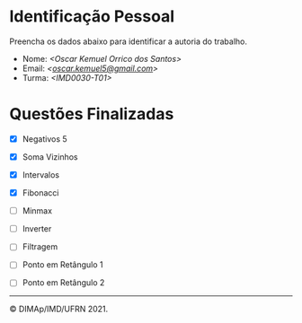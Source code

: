 ﻿# Identificação Pessoal

Preencha os dados abaixo para identificar a autoria do trabalho.

- Nome: *\<Oscar Kemuel Orrico dos Santos>*
- Email: *\<oscar.kemuel5@gmail.com>*
- Turma: *\<IMD0030-T01>*

# Questões Finalizadas

- [X] Negativos 5
- [X] Soma Vizinhos
- [X] Intervalos
- [X] Fibonacci
- [ ] Minmax
- [ ] Inverter
- [ ] Filtragem
- [ ] Ponto em Retângulo 1
- [ ] Ponto em Retângulo 2


--------
&copy; DIMAp/IMD/UFRN 2021.
